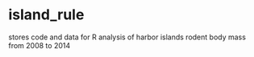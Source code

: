 # island_rule
stores code and data for R analysis of harbor islands rodent body mass from 2008 to 2014

